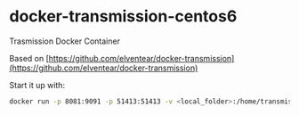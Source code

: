 # docker-transmission-centos6
Trasmission Docker Container

Based on [https://github.com/elventear/docker-transmission](https://github.com/elventear/docker-transmission)

Start it up with:

```bash
docker run -p 8081:9091 -p 51413:51413 -v <local_folder>:/home/transmission/Downloads -e ADMIN_PASS=password -d <images_name>
```

